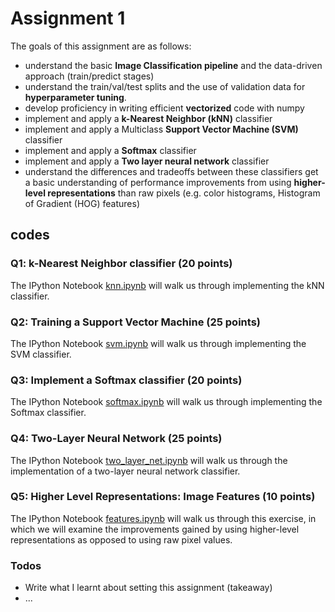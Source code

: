# Assignment 1

The goals of this assignment are as follows:

- understand the basic **Image Classification pipeline** and the data-driven approach (train/predict stages)
- understand the train/val/test splits and the use of validation data for **hyperparameter tuning**.
- develop proficiency in writing efficient **vectorized** code with numpy
- implement and apply a **k-Nearest Neighbor (kNN)** classifier
- implement and apply a Multiclass **Support Vector Machine (SVM)** classifier
- implement and apply a **Softmax** classifier
- implement and apply a **Two layer neural network** classifier
- understand the differences and tradeoffs between these classifiers
get a basic understanding of performance improvements from using **higher-level representations** than raw pixels (e.g. color histograms, Histogram of Gradient (HOG) features)


## codes

### Q1: k-Nearest Neighbor classifier (20 points)

The IPython Notebook [knn.ipynb](./knn.ipynb) will walk us through implementing the kNN classifier.

### Q2: Training a Support Vector Machine (25 points)

The IPython Notebook [svm.ipynb](./svm.ipynb) will walk us through implementing the SVM classifier.

### Q3: Implement a Softmax classifier (20 points)

The IPython Notebook [softmax.ipynb](./softmax.ipynb) will walk us through implementing the Softmax classifier.

### Q4: Two-Layer Neural Network (25 points)

The IPython Notebook [two_layer_net.ipynb](./two_layer_net.ipynb) will walk us through the implementation of a two-layer neural network classifier.

### Q5: Higher Level Representations: Image Features (10 points)

The IPython Notebook [features.ipynb](./features.ipynb) will walk us through this exercise, in which we will examine the improvements gained by using higher-level representations as opposed to using raw pixel values.

### Todos
 - Write what I learnt about setting this assignment (takeaway)
 - ...
